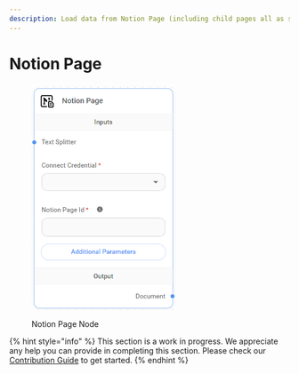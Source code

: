 ```yaml
---
description: Load data from Notion Page (including child pages all as separate documents).
---
```


# Notion Page

<figure><img src="../../../.gitbook/assets/image (4) (1) (1) (1) (1) (1) (1).png" alt="" width="262"><figcaption><p>Notion Page Node</p></figcaption></figure>

{% hint style="info" %}
This section is a work in progress. We appreciate any help you can provide in completing this section. Please check our [Contribution Guide](../../../contributing/) to get started.
{% endhint %}
